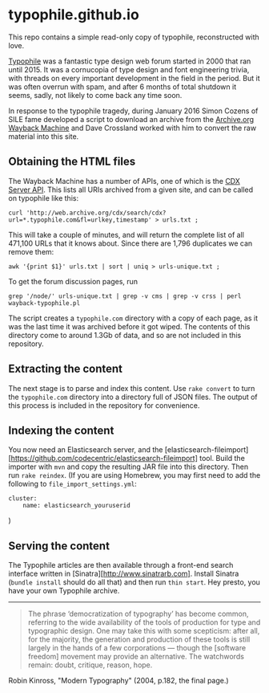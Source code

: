 # typophile.github.io

This repo contains a simple read-only copy of typophile, reconstructed with love. 

[Typophile](https://en.wikipedia.org/wiki/Typophile_(Internet_forum)) was a fantastic type design web forum started in 2000 that ran until 2015. 
It was a cornucopia of type design and font engineering trivia, with threads on every important development in the field in the period. 
But it was often overrun with spam, and after 6 months of total shutdown it seems, sadly, not likely to come back any time soon. 

In response to the typophile tragedy, during January 2016 Simon Cozens of SILE fame developed a script to download an archive from the [Archive.org Wayback Machine](https://web.archive.org) and Dave Crossland worked with him to convert the raw material into this site. 

## Obtaining the HTML files

The Wayback Machine has a number of APIs, one of which is the [CDX Server API](https://github.com/internetarchive/wayback/tree/master/wayback-cdx-server).
This lists all URIs archived from a given site, and can be called on typophile like this:

    curl 'http://web.archive.org/cdx/search/cdx?url=*.typophile.com&fl=urlkey,timestamp' > urls.txt ;

This will take a couple of minutes, and will return the complete list of all 471,100 URLs that it knows about. 
Since there are 1,796 duplicates we can remove them:

    awk '{print $1}' urls.txt | sort | uniq > urls-unique.txt ;

To get the forum discussion pages, run

    grep '/node/' urls-unique.txt | grep -v cms | grep -v crss | perl wayback-typophile.pl

The script creates a `typophile.com` directory with a copy of each page, as it was the last time it was archived before it got wiped. The contents of this directory come to around 1.3Gb of data, and so are not included in this repository.

## Extracting the content

The next stage is to parse and index this content. Use `rake convert` to turn the `typophile.com` directory into a directory full of JSON files. The output of this process is included in the repository for convenience.

## Indexing the content

You now need an Elasticsearch server, and the [elasticsearch-fileimport][https://github.com/codecentric/elasticsearch-fileimport] tool. Build the importer with `mvn` and copy the resulting JAR file into this directory. Then run `rake reindex`. (If you are using Homebrew, you may first need to add the following to `file_import_settings.yml`:

    cluster:
        name: elasticsearch_youruserid

)

## Serving the content

The Typophile articles are then available through a front-end search interface written in [Sinatra][http://www.sinatrarb.com]. Install Sinatra (`bundle install` should do all that) and then run `thin start`. Hey presto, you have your own Typophile archive.

* * * 

> The phrase ‘democratization of typography’ has become common, referring to the wide availability of the tools of production for type and typographic design. 
> One may take this with some scepticism: after all, for the majority, the generation and production of these tools is still largely in the hands of a few corporations — though the [software freedom] movement may provide an alternative. 
> The watchwords remain: doubt, critique, reason, hope.

Robin Kinross, "Modern Typography" (2004, p.182, the final page.)
